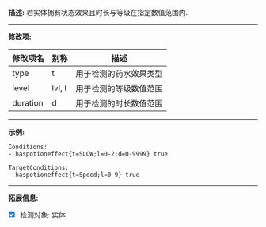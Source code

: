 **描述:** 若实体拥有状态效果且时长与等级在指定数值范围内.

---

**修改项:**

| 修改项名  | 别称           | 描述                      |
| --------- | -------------- | ------------------------- |
| type      | t       | 用于检测的药水效果类型              |
| level     | lvl, l  | 用于检测的等级数值范围    |
| duration  | d       | 用于检测的时长数值范围 |

---

**示例:**

```
Conditions:
- haspotioneffect{t=SLOW;l=0-2;d=0-9999} true
```

```
TargetConditions:
- haspotioneffect{t=Speed;l=0-9} true
```

---

**拓展信息:**

- [x] 检测对象: 实体